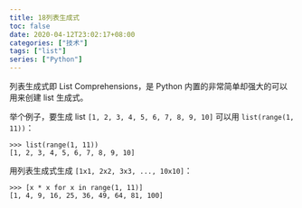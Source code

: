 ```yaml
---
title: 18列表生成式
toc: false
date: 2020-04-12T23:02:17+08:00
categories: ["技术"]
tags: ["list"]
series: ["Python"]
---
```

列表生成式即 List Comprehensions，是 Python 内置的非常简单却强大的可以用来创建 list 生成式。

举个例子，要生成 list `[1, 2, 3, 4, 5, 6, 7, 8, 9, 10]` 可以用 `list(range(1, 11))`：

```
>>> list(range(1, 11))
[1, 2, 3, 4, 5, 6, 7, 8, 9, 10]
```

用列表生成式生成 `[1x1, 2x2, 3x3, ..., 10x10]`：

```
>>> [x * x for x in range(1, 11)]
[1, 4, 9, 16, 25, 36, 49, 64, 81, 100]
```

